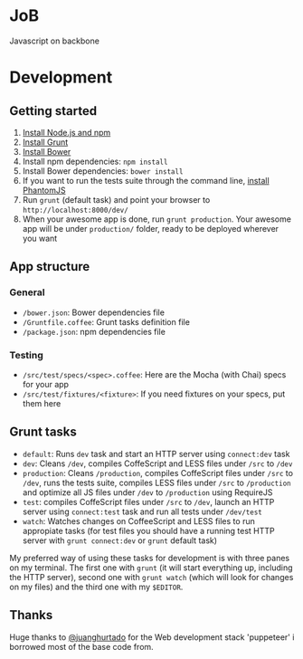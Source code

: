 # JoB

Javascript on backbone

# Development

## Getting started

1. [Install Node.js and npm](http://nodejs.org/download/ "node.js")
2. [Install Grunt](http://gruntjs.com/getting-started "Getting started - Grunt: The JavaScript Task Runner")
3. [Install Bower](http://bower.io "BOWER: A package manager for the web")
4. Install npm dependencies: `npm install`
5. Install Bower dependencies: `bower install`
6. If you want to run the tests suite through the command line, [install PhantomJS](http://phantomjs.org/download.html "PhantomJS: Download and Install")
7. Run `grunt` (default task) and point your browser to `http://localhost:8000/dev/`
8. When your awesome app is done, run `grunt production`. Your awesome app will be under `production/` folder, ready to be deployed wherever you want

## App structure

### General

* `/bower.json`: Bower dependencies file
* `/Gruntfile.coffee`: Grunt tasks definition file
* `/package.json`: npm dependencies file

### Testing

* `/src/test/specs/<spec>.coffee`: Here are the Mocha (with Chai) specs for your app
* `/src/test/fixtures/<fixture>`: If you need fixtures on your specs, put them here

## Grunt tasks

* `default`: Runs `dev` task and start an HTTP server using `connect:dev` task
* `dev`: Cleans `/dev`, compiles CoffeScript and LESS files under `/src` to `/dev`
* `production`: Cleans `/production`, compiles CoffeScript files under `/src` to `/dev`, runs the tests suite, compiles LESS files under `/src` to `/production` and optimize all JS files under `/dev` to `/production` using RequireJS
* `test`: compiles CoffeScript files under `/src` to `/dev`, launch an HTTP server using `connect:test` task and run all tests under `/dev/test`
* `watch`: Watches changes on CoffeeScript and LESS files to run appropiate tasks (for test files you should have a running test HTTP server with `grunt connect:dev` or `grunt` default task)

My preferred way of using these tasks for development is with three panes on my terminal. The first one with `grunt` (it will start everything up, including the HTTP server), second one with `grunt watch` (which will look for changes on my files) and the third one with my `$EDITOR`.

## Thanks

Huge thanks to [@juanghurtado](https://github.com/juanghurtado/puppeteer) for the Web development stack 'puppeteer' i borrowed most of the base code from.
